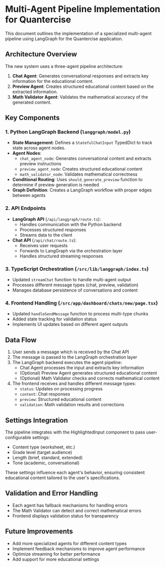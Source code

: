 # Multi-Agent Pipeline Implementation for Quantercise

This document outlines the implementation of a specialized multi-agent pipeline using LangGraph for the Quantercise application.

## Architecture Overview

The new system uses a three-agent pipeline architecture:

1. **Chat Agent**: Generates conversational responses and extracts key information for the educational content.
2. **Preview Agent**: Creates structured educational content based on the extracted information.
3. **Math Validator Agent**: Validates the mathematical accuracy of the generated content.

## Key Components

### 1. Python LangGraph Backend (`langgraph/model.py`)

- **State Management**: Defines a `StatefulChatInput` TypedDict to track state across agent nodes.
- **Agent Nodes**:
  - `chat_agent_node`: Generates conversational content and extracts preview instructions
  - `preview_agent_node`: Creates structured educational content
  - `math_validator_node`: Validates mathematical correctness
- **Conditional Routing**: Uses `should_generate_preview` function to determine if preview generation is needed
- **Graph Definition**: Creates a LangGraph workflow with proper edges between agents

### 2. API Endpoints

- **LangGraph API** (`/api/langgraph/route.ts`):
  - Handles communication with the Python backend
  - Processes structured responses
  - Streams data to the client
- **Chat API** (`/api/chat/route.ts`):
  - Receives user requests
  - Forwards to LangGraph via the orchestration layer
  - Handles structured streaming responses

### 3. TypeScript Orchestration (`/src/lib/langgraph/index.ts`)

- Updated `streamChat` function to handle multi-agent output
- Processes different message types (chat, preview, validation)
- Manages database persistence of conversations and content

### 4. Frontend Handling (`/src/app/dashboard/chats/new/page.tsx`)

- Updated `handleSendMessage` function to process multi-type chunks
- Added state tracking for validation status
- Implements UI updates based on different agent outputs

## Data Flow

1. User sends a message which is received by the Chat API
2. The message is passed to the LangGraph orchestration layer
3. The LangGraph backend executes the agent pipeline:
   - Chat Agent processes the input and extracts key information
   - (Optional) Preview Agent generates structured educational content
   - (Optional) Math Validator checks and corrects mathematical content
4. The frontend receives and handles different message types:
   - `status`: Updates on processing progress
   - `content`: Chat responses
   - `preview`: Structured educational content
   - `validation`: Math validation results and corrections

## Settings Integration

The pipeline integrates with the HighlightedInput component to pass user-configurable settings:

- Content type (worksheet, etc.)
- Grade level (target audience)
- Length (brief, standard, extended)
- Tone (academic, conversational)

These settings influence each agent's behavior, ensuring consistent educational content tailored to the user's specifications.

## Validation and Error Handling

- Each agent has fallback mechanisms for handling errors
- The Math Validator can detect and correct mathematical errors
- Frontend displays validation status for transparency

## Future Improvements

- Add more specialized agents for different content types
- Implement feedback mechanisms to improve agent performance
- Optimize streaming for better performance
- Add support for more educational settings
